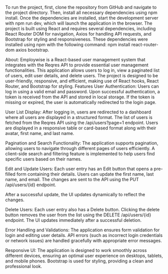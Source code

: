 To run the project, first, clone the repository from GitHub and navigate to the project directory. Then, install all necessary dependencies using npm install. Once the dependencies are installed, start the development server with npm run dev, which will launch the application in the browser. The project is built using React and requires several dependencies, including React Router DOM for navigation, Axios for handling API requests, and Bootstrap for styling and responsiveness. These dependencies were installed using npm with the following command: npm install react-router-dom axios bootstrap.

About:
Employwise is a React-based user management system that integrates with the Reqres API to provide essential user management functionalities. This application allows users to log in, view a paginated list of users, edit user details, and delete users. The project is designed to be user-friendly, responsive, and efficient, making use of React hooks, React Router, and Bootstrap for styling.
 Features
User Authentication:
Users can log in using a valid email and password.
Upon successful authentication, a token is received from the API and stored in local storage.
If the token is missing or expired, the user is automatically redirected to the login page.

User List Display:
After logging in, users are redirected to a dashboard where all users are displayed in a structured format.
The list of users is fetched from the Reqres API using the /api/users?page=1 endpoint.
Users are displayed in a responsive table or card-based format along with their avatar, first name, and last name.

Pagination and Search Functionality:
The application supports pagination, allowing users to navigate through different pages of users efficiently.
A client-side search and filtering feature is implemented to help users find specific users based on their names.

Edit and Update Users:
Each user entry has an Edit button that opens a pre-filled form containing their details.
Users can update the first name, last name, and email.
The changes are sent to the API using the PUT /api/users/{id} endpoint.

After a successful update, the UI updates dynamically to reflect the changes.

Delete Users:
Each user entry also has a Delete button.
Clicking the delete button removes the user from the list using the DELETE /api/users/{id} endpoint.
The UI updates immediately after a successful deletion.

Error Handling and Validations:
The application ensures form validation for login and editing user details.
API errors (such as incorrect login credentials or network issues) are handled gracefully with appropriate error messages.

Responsive UI:
The application is designed to work smoothly across different devices, ensuring an optimal user experience on desktops, tablets, and mobile phones.
Bootstrap is used for styling, providing a clean and professional look.


